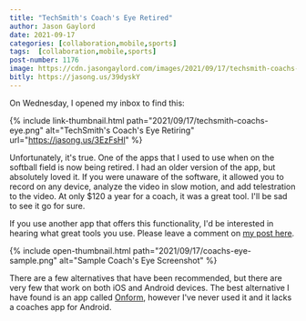 ```yaml
---
title: "TechSmith's Coach's Eye Retired"
author: Jason Gaylord
date: 2021-09-17
categories: [collaboration,mobile,sports]
tags:  [collaboration,mobile,sports]
post-number: 1176
image: https://cdn.jasongaylord.com/images/2021/09/17/techsmith-coachs-eye.png
bitly: https://jasong.us/39dyskY
---
```


On Wednesday, I opened my inbox to find this:

{% include link-thumbnail.html path="2021/09/17/techsmith-coachs-eye.png" alt="TechSmith's Coach's Eye Retiring" url="https://jasong.us/3EzFsHl" %}

Unfortunately, it's true. One of the apps that I used to use when on the softball field is now being retired. I had an older version of the app, but absolutely loved it. If you were unaware of the software, it allowed you to record on any device, analyze the video in slow motion, and add telestration to the video. At only $120 a year for a coach, it was a great tool. I'll be sad to see it go for sure.

If you use another app that offers this functionality, I'd be interested in hearing what great tools you use. Please leave a comment on [my post here](https://jasong.us/39dyskY).

{% include open-thumbnail.html path="2021/09/17/coachs-eye-sample.png" alt="Sample Coach's Eye Screenshot" %}

There are a few alternatives that have been recommended, but there are very few that work on both iOS and Android devices. The best alternative I have found is an app called [Onform](https://jasong.us/3Errbfu), however I've never used it and it lacks a coaches app for Android.